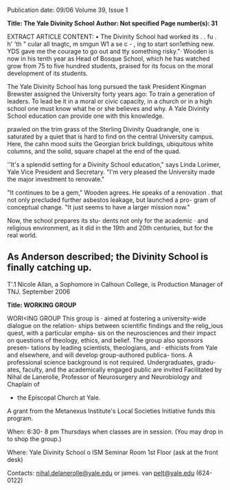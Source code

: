 Publication date: 09/06
Volume 39, Issue 1

**Title: The Yale Divinity School**
**Author: Not specified**
**Page number(s): 31**

EXTRACT ARTICLE CONTENT:
• 
The Divinity School had worked its 
. . fu . 
h' 
'th 
" cular all 
tnagtc, m smgun W1 
a se 
c -
, ing to start son1ething new. YDS gave me 
the courage to go out and tty something 
risky."· Wooden is now in his tenth year as 
Head of Bosque School, which he has 
watched grow from 75 to five hundred 
students, praised for its focus on the 
moral development of its students. 

The Yale Divinity School has long 
pursued the task President Kingman 
Brewster assigned the University forty 
years ago: To train a generation of 
leaders. To lead 
be it in a moral or 
civic capacity, in a church or in a high 
school 
one must know what he or 
she believes and why. A Yale Divinity 
School education can provide one with 
this knowledge. 

prawled on the trim grass of 
the 
Sterling 
Divinity 
Quadrangle, one is saturated 
by a quiet that is hard to find on the 
central University campus. Here, the 
cahn mood suits the Georgian brick 
buildings, 
ubiquitous 
white 
columns, and the solid, square chapel 
at the end of the quad. 

''It's a splendid setting for a Divinity 
School 
education," 
says 
Linda 
Lorimer, Yale Vice President and 
Secretary. "I'm very pleased the 
University made the major investment 
to renovate." 

"It continues to be a gem," Wooden 
agrees. He speaks of a renovation . 
that not only precluded further 
asbestos leakage, but launched a pro-
gram of conceptual change. "It just 
seems to have a larger mission now." 

Now, the school prepares its stu-
dents not only for the academic · and 
religious environment, as it did in the 
19th and 20th centuries, but for the real 
world. 

As Anderson described; the 
Divinity School is finally catching up. 
-
T'\.1 
Nicole Allan, a Sophomore in Calhoun 
College, is Production Manager of TNJ. 
September 2006 


**Title: WORKING GROUP**

WORI<ING GROUP 
This group is · aimed at fostering a 
university-wide dialogue on the relation-
ships between scientific findings and the 
relig_ious quest, with a particular empha-
sis on the neurosciences and their impact 
on questions of theology, ethics, and 
belief. The group also sponsors presen-
tations by leading scientists, theologians, 
and · ethicists from Yale and elsewhere, 
and will develop group-authored publica-
tions. A professional science background 
is not required. Undergraduates, gradu-
ates, faculty, and the academically 
engaged public are invited 
Facilitated by Nihal de Lanerolle, Professor of 
Neurosurgery and Neurobiology and Chaplain of 
- the Episcopal Church at Yale. 

A grant from the Metanexus Institute's Local Societies 
Initiative funds this program. 

When: 
6:30- 8 pm Thursdays when classes are in 
session. (You may drop in to shop the group.) 

Where: 
Yale Divinity School o ISM Seminar Room 
1st Floor (ask at the front desk) 

Contacts: 
nihal.delanerolle@yale.edu or james. van 
pelt@yale.edu (624-0122)